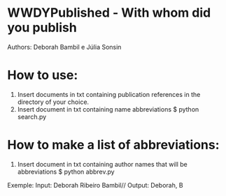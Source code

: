 # WWDYPublished - With whom did you publish
Authors: Deborah Bambil e Júlia Sonsin

# How to use:
1. Insert documents in txt containing publication references in the directory of your choice.
2. Insert document in txt containing name abbreviations 
$ python search.py

# How to make a list of abbreviations:
1. Insert document in txt containing author names that will be abbreviations
$ python abbrev.py
   
Exemple:
Input: Deborah Ribeiro Bambil//
Output: Deborah, B


